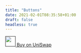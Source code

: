 ```yaml
---
title: "Buttons"
date: 2021-02-01T08:35:58+01:00
draft: false
headless: true
---
```


<a href="" class="btn btn-primary text-nowrap"><img src="assets/icons/uniswap.svg" style="width: 32px"> Buy on UniSwap</a>
